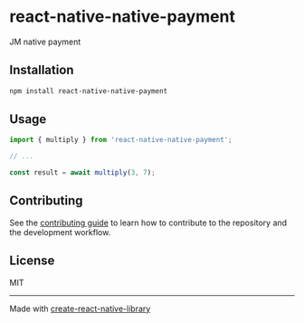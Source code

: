 # react-native-native-payment

JM native payment

## Installation

```sh
npm install react-native-native-payment
```

## Usage

```js
import { multiply } from 'react-native-native-payment';

// ...

const result = await multiply(3, 7);
```

## Contributing

See the [contributing guide](CONTRIBUTING.md) to learn how to contribute to the repository and the development workflow.

## License

MIT

---

Made with [create-react-native-library](https://github.com/callstack/react-native-builder-bob)
